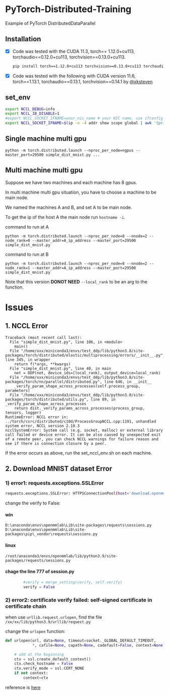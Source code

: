 <!--
 * @Author: Yuqiang Zhang
 * @Date: 2025-03-27 11:23:00
 * @Description: In User Settings Edit
 * @FilePath: \Simple-PyTorch-Distributed-Training-2X8GPU\README.md
 -->
# PyTorch-Distributed-Training
Example of PyTorch DistributedDataParallel

## Installation

- [x] Code was tested with the CUDA 11.3, torch== 1.12.0+cu113, torchaudio==0.12.0+cu113, torchvision==0.13.0+cu113.

    ```bash
    pip install torch==1.12.0+cu113 torchvision==0.13.0+cu113 torchaudio==0.12.0 --extra-index-url https://download.pytorch.org/whl/cu113
    ```

- [x] Code was tested with the following with CUDA version 11.6, torch==1.13.1, torchaudio==0.13.1, torchvision==0.14.1 by 
[@xksteven](https://github.com/xksteven/Simple-PyTorch-Distributed-Training)


## set_env

```bash
export NCCL_DEBUG=info
export NCCL_IB_DISABLE=1
#export NCCL_SOCKET_IFNAME=your_nic_name # your NIC name, use ifconfig to find out
export NCCL_SOCKET_IFNAME=$(ip -o -4 addr show scope global | awk '{print $2}' | grep -v 'lo' | head -n 1)
```

## Single machine multi gpu
```
python -m torch.distributed.launch --nproc_per_node=ngpus --master_port=29500 simple_dist_mnist.py ...
```

## Multi machine multi gpu
Suppose we have two machines and each machine has 8 gpus.

In multi machine multi gpu situation, you have to choose a machine to be main node.

We named the machines A and B, and set A to be main node.

To get the ip of the host A the main node run `hostname -i`.

command to run at A

```
python -m torch.distributed.launch --nproc_per_node=8 --nnode=2 --node_rank=0 --master_addr=A_ip_address --master_port=29500 simple_dist_mnist.py
```

command to run at B

```
python -m torch.distributed.launch --nproc_per_node=8 --nnode=2 --node_rank=1 --master_addr=A_ip_address --master_port=29500 simple_dist_mnist.py
```

Note that this version __DONOT NEED__ `--local_rank` to be an arg to the function.

# Issues

## 1. NCCL Error
```
Traceback (most recent call last):
  File "simple_dist_mnist.py", line 106, in <module>
    main()
  File "/home/xxx/miniconda3/envs/test_ddp/lib/python3.8/site-packages/torch/distributed/elastic/multiprocessing/errors/__init__.py", line 345, in wrapper
    return f(*args, **kwargs)
  File "simple_dist_mnist.py", line 40, in main
    net = DDP(net, device_ids=[local_rank], output_device=local_rank)
  File "/home/xxx/miniconda3/envs/test_ddp/lib/python3.8/site-packages/torch/nn/parallel/distributed.py", line 646, in __init__
    _verify_param_shape_across_processes(self.process_group, parameters)
  File "/home/xxx/miniconda3/envs/test_ddp/lib/python3.8/site-packages/torch/distributed/utils.py", line 89, in _verify_param_shape_across_processes
    return dist._verify_params_across_processes(process_group, tensors, logger)
RuntimeError: NCCL error in: ../torch/csrc/distributed/c10d/ProcessGroupNCCL.cpp:1191, unhandled system error, NCCL version 2.10.3
ncclSystemError: System call (e.g. socket, malloc) or external library call failed or device error. It can be also caused by unexpected exit of a remote peer, you can check NCCL warnings for failure reason and see if there is connection closure by a peer.
```

If the error occurs as above, run the set_nccl_env.sh on each machine.



## 2. Download MNIST dataset Error

### 1) error1: requests.exceptions.SSLError
```bash
requests.exceptions.SSLError: HTTPSConnectionPool(host='download.openmmlab.com', port=443): Max retries exceeded with url: /mmdetection/v3.0/rtmdet/rtmdet_tiny_8xb32-300e_coco/rtmdet_tiny_8xb32-300e_coco_20220902_112414-78e30dcc.pth (Caused by SSLError(SSLCertVerificationError(1, '[SSL: CERTIFICATE_VERIFY_FAILED] certificate verify failed: self-signed certificate in certificate chain (_ssl.c:1133)')))
```
change the verify to False:
#### win
```
D:\anaconda\envs\openmmlab\Lib\site-packages\requests\sessions.py
D:\anaconda\envs\openmmlab\Lib\site-packages\pip\_vendor\requests\sessions.py
```
#### linux
```
/root/anaconda3/envs/openmmlab/lib/python3.9/site-packages/requests/sessions.py
```
#### chage the line 777 of session.py
```python
        #verify = merge_setting(verify, self.verify)
        verify = False
```

### 2) error2: certificate verify failed: self-signed certificate in certificate chain
when use `urllib.request.urlopen`,
find the file `/xx/xx/lib/python3.9/urllib/request.py`

change the `urlopen` function:

```python
def urlopen(url, data=None, timeout=socket._GLOBAL_DEFAULT_TIMEOUT,
            *, cafile=None, capath=None, cadefault=False, context=None):

    # add at the beginning
    ctx = ssl.create_default_context()
    ctx.check_hostname = False
    ctx.verify_mode = ssl.CERT_NONE
    if not context:
        context=ctx
```

reference is [here](https://stackoverflow.com/questions/36600583/python-3-urllib-ignore-ssl-certificate-verification)